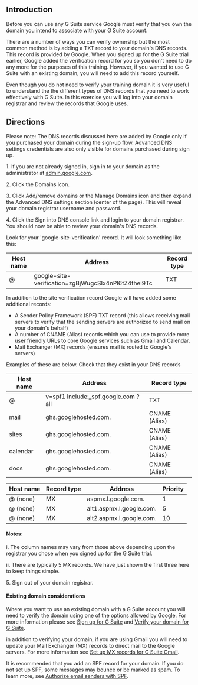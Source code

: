 ## Introduction

Before you can use any G Suite service Google must verify that you own the domain you intend to associate with your G Suite account.

There are a number of ways you can verify ownership but the most common method is by adding a TXT record to your domain's DNS records. This record is provided by Google. When you signed up for the G Suite trial earlier, Google added the verification record for you so you don't need to do any more for the purposes of this training. However, if you wanted to use G Suite with an existing domain, you will need to add this record yourself.

Even though you do not need to verify your training domain it is very useful to understand the the different types of DNS records that you need to work effectively with G Suite. In this exercise you will log into your domain registrar and review the records that Google uses.

## Directions

Please note: The DNS records discussed here are added by Google only if you purchased your domain during the sign-up flow. Advanced DNS settings credentials are also only visible for domains purchased during sign up.

1\. If you are not already signed in, sign in to your domain as the administrator at [admin.google.com](https://admin.google.com/).

2\. Click the Domains icon.

3\. Click Add/remove domains or the Manage Domains icon and then expand the Advanced DNS settings section (center of the page). This will reveal your domain registrar username and password.

4\. Click the Sign into DNS console link and login to your domain registrar. You should now be able to review your domain's DNS records.

Look for your 'google-site-verification' record. It will look something like this:

| Host name | Address | Record type |
| --- | --- | --- |
| @ | google-site-verification=zgBjWugcSIx4nPl6tZ4thei9Tc | TXT |

In addition to the site verification record Google will have added some additional records:

-   A Sender Policy Framework (SPF) TXT record (this allows receiving mail servers to verify that the sending servers are authorized to send mail on your domain's behalf)
-   A number of CNAME (Alias) records which you can use to provide more user friendly URLs to core Google services such as Gmail and Calendar.
-   Mail Exchanger (MX) records (ensures mail is routed to Google's servers)

Examples of these are below. Check that they exist in your DNS records

| Host name | Address | Record type |
| --- | --- | --- |
| @ | v=spf1 include:_spf.google.com ?all | TXT |
| mail | ghs.googlehosted.com. | CNAME (Alias) |
| sites | ghs.googlehosted.com. | CNAME (Alias) |
| calendar | ghs.googlehosted.com. | CNAME (Alias) |
| docs | ghs.googlehosted.com. | CNAME (Alias) |

| Host name | Record type | Address | Priority |
| --- | --- | --- | --- |
| @ (none) | MX | aspmx.l.google.com. | 1 |
| @ (none) | MX | alt1.aspmx.l.google.com. | 5 |
| @ (none) | MX | alt2.aspmx.l.google.com. | 10 |

#### Notes:

i. The column names may vary from those above depending upon the registrar you chose when you signed up for the G Suite trial.

ii. There are typically 5 MX records. We have just shown the first three here to keep things simple.

5\. Sign out of your domain registrar.

#### Existing domain considerations

Where you want to use an existing domain with a G Suite account you will need to verify the domain using one of the options allowed by Google. For more information please see [Sign up for G Suite](https://support.google.com/a/answer/53926) and [Verify your domain for G Suite](https://support.google.com/a/answer/60216).

in addition to verifying your domain, if you are using Gmail you will need to update your Mail Exchanger (MX) records to direct mail to the Google servers. For more information see [Set up MX records for G Suite Gmail](https://support.google.com/a/answer/140034).

It is recommended that you add an SPF record for your domain. If you do not set up SPF, some messages may bounce or be marked as spam. To learn more, see [Authorize email senders with SPF](https://support.google.com/a/answer/33786).
